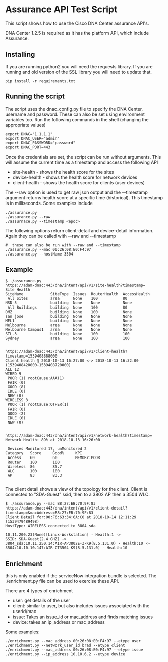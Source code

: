# Assurance API Test Script
This script shows how to use the Cisco DNA Center assurance API's.

DNA Center 1.2.5 is required as it has the platform API, which include Assurance.

## Installing
If you are running python2 you will need the requests library.  If you are running and old version of the SSL library you will 
need to update that.
```buildoutcfg
pip install -r requirements.txt

```
## Running the script
The script uses the dnac_config.py file to specify the DNA Center, username and password.
These can also be set using environment variables too.  Run the following commands in the shell (changing the appropriate values)

```buildoutcfg
export DNAC="1.1.1.1"
export DNAC_USER="admin"
export DNAC_PASSWORD="password"
export DNAC_PORT=443

```

Once the credentials are set, the script can be run without arguments.  This will assume the current time as a timestamp and access the 
following API
- site-health - shows the health score for the sites
- device-health - shows the health score for network devices
- client-health - shows the health score for clients (user devices)

The --raw option is used to get raw json output and the --timestamp argument returns health score at a specific time (historical).  This timestamp is in milliseconds.
Some examples include
```buildoutcfg
./assurance.py
./assurance.py --raw
./assurnace.py --timestamp <epoc>
```

The following options return client-detail and device-detail information.  Again they can be called with --raw and --timestamp
```
#  these can also be run with --raw and --timestamp
./assurance.py --mac 00:26:08:E0:F4:97
./assurance.py --hostName 3504

```

## Example
```buildoutcfg
$ ./assurance.py
https://adam-dnac:443/dna/intent/api/v1/site-health?timestamp=
Site Health
SiteName            SiteType  Issues  RouterHealth  AccessHealth  
 All Sites          area      None    100           80            
NSD-5               building  None    None          None          
 All Buildings      building  None    100           80            
DMZ                 building  None    100           None          
san jose            building  None    None          None          
MEL1                building  None    None          None          
Melbourne           area      None    None          None          
Melbourne Campus1   area      None    None          None          
STL-3               building  None    100           100           
Sydney              area      None    100           100           


https://adam-dnac:443/dna/intent/api/v1/client-health?timestamp=1539408888000
Client health @ 2018-10-13 16:27:00 <-> 2018-10-13 16:32:00 (1539408420000-1539408720000)
ALL 12
WIRED 9
 POOR (1) rootCause:AAA(1)
 FAIR (0) 
 GOOD (8) 
 IDLE (0) 
 NEW (0) 
WIRELESS 3
 POOR (1) rootCause:OTHER(1)
 FAIR (0) 
 GOOD (2) 
 IDLE (0) 
 NEW (0) 


https://adam-dnac:443/dna/intent/api/v1/network-health?timestamp=
Network Health: 89% at 2018-10-13 16:26:00

 Devices Monitored 17, unMonitored 2
Category   Score     Good%     KPI
 Access    60        60        MEMORY:POOR  
 Router    100       100       
 Wireless  86        85.7  
 WLC       100       100       
 AP        83        83.3 


```

The client detail shows a view of the topology for the client.  Client is connected to "SDA-Guest" ssid, then to a 3802 AP then a 3504 WLC.

```buildoutcfg
$ ./assurance.py --mac B8:27:EB:70:9F:83
https://adam-dnac:443/dna/intent/api/v1/client-detail?timestamp=&macAddress=B8:27:EB:70:9F:83
Client Detail for:00:F6:63:34:6A:C0 at 2018-10-14 12:11:29 (1539479489498)
HostType: WIRELESS connected to 3804_sda

10.11.200.23(None)[Linux-Workstation] - Health:1 ->
SSID: SDA-Guest(2.4 GHZ) ->
3804_sda:10.11.250.14:AIR-AP3802E-Z-K9(8.5.131.0) - Health:10 ->
3504:10.10.10.147:AIR-CT3504-K9(8.5.131.0) - Health:10

```

## Enrichment
this is only enabled if the serviceNow integration bundle is selected.
The ./enrichment.py file can be used to exercise these API.

There are 4 types of enrichment
- user: get details of the user
- client: similar to user, but also includes issues associated with the userid/mac
- issue: Takes an issue_id or mac_address and finds matching issues
- device: takes an ip_address or mac_address

Some examples:

```buildoutcfg
./enrichment.py --mac_address 00:26:08:E0:F4:97 --etype user
./enrichment.py --network_user_id brad --etype client
./enrichment.py --mac_address 00:26:08:E0:F4:97 --etype issue
./enrichment.py --ip_address 10.10.6.2 --etype device

```
